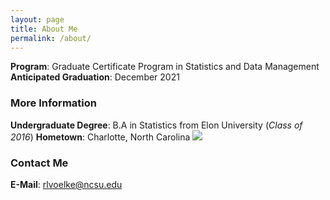 ```yaml
---
layout: page
title: About Me
permalink: /about/
---
```


__Program__: Graduate Certificate Program in Statistics and Data Management
__Anticipated Graduation__: December 2021

### More Information

__Undergraduate Degree__: B.A in Statistics from Elon University (*Class of 2016*)
__Hometown__: Charlotte, North Carolina
![](C:\Users\Rebecca\OneDrive\Desktop\IMG_8953.JPG) 

### Contact Me

__E-Mail__: [rlvoelke@ncsu.edu](mailto:rlvoelke@ncsu.edu)
